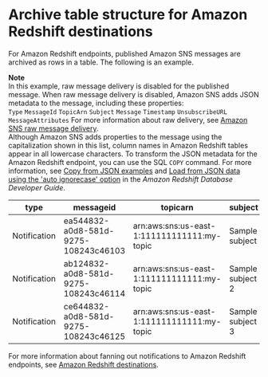 # Archive table structure for Amazon Redshift destinations<a name="firehose-archive-table-structure-redshift"></a>

For Amazon Redshift endpoints, published Amazon SNS messages are archived as rows in a table\. The following is an example\.

**Note**  
In this example, raw message delivery is disabled for the published message\. When raw message delivery is disabled, Amazon SNS adds JSON metadata to the message, including these properties:  
`Type`
`MessageId`
`TopicArn`
`Subject`
`Message`
`Timestamp`
`UnsubscribeURL`
`MessageAttributes`
For more information about raw delivery, see [Amazon SNS raw message delivery](sns-large-payload-raw-message-delivery.md)\.  
Although Amazon SNS adds properties to the message using the capitalization shown in this list, column names in Amazon Redshift tables appear in all lowercase characters\. To transform the JSON metadata for the Amazon Redshift endpoint, you can use the SQL `COPY` command\. For more information, see [Copy from JSON examples](https://docs.aws.amazon.com/redshift/latest/dg/r_COPY_command_examples.html#r_COPY_command_examples-copy-from-json) and [Load from JSON data using the 'auto ignorecase' option](https://docs.aws.amazon.com/redshift/latest/dg/r_COPY_command_examples.html#copy-from-json-examples-using-auto-ignorecase) in the *Amazon Redshift Database Developer Guide*\.


|  type  |  messageid  |  topicarn  |  subject  |  message  |  timestamp  |  unsubscribeurl  |  messageattributes  | 
| --- | --- | --- | --- | --- | --- | --- | --- | 
|  Notification  |  ea544832\-a0d8\-581d\-9275\-108243c46103  |  arn:aws:sns:us\-east\-1:111111111111:my\-topic  |  Sample subject  |  Sample message  |  2020\-12\-02T00:33:32\.272Z  |  https://sns\.us\-east\-1\.amazonaws\.com/?Action=Unsubscribe&SubscriptionArn=arn:aws:sns:us\-east\-1:111111111111:my\-topic:326deeeb\-cbf4\-45da\-b92b\-ca77a247813b  |  \{\\"my\_attribute\\":\{\\"Type\\":\\"String\\",\\"Value\\":\\"my\_value\\"\}\}  | 
|  Notification  |  ab124832\-a0d8\-581d\-9275\-108243c46114  |  arn:aws:sns:us\-east\-1:111111111111:my\-topic  |  Sample subject 2  |  Sample message 2  |  2020\-12\-03T00:18:11\.129Z  |  https://sns\.us\-east\-1\.amazonaws\.com/?Action=Unsubscribe&SubscriptionArn=arn:aws:sns:us\-east\-1:111111111111:my\-topic:326deeeb\-cbf4\-45da\-b92b\-ca77a247813b  |  \{\\"my\_attribute2\\":\{\\"Type\\":\\"String\\",\\"Value\\":\\"my\_value\\"\}\}  | 
|  Notification  |  ce644832\-a0d8\-581d\-9275\-108243c46125  |  arn:aws:sns:us\-east\-1:111111111111:my\-topic  |  Sample subject 3  |  Sample message 3  |  2020\-12\-09T00:08:44\.405Z  |  https://sns\.us\-east\-1\.amazonaws\.com/?Action=Unsubscribe&SubscriptionArn=arn:aws:sns:us\-east\-1:111111111111:my\-topic:326deeeb\-cbf4\-45da\-b92b\-ca77a247813b  |  \{\\"my\_attribute3\\":\{\\"Type\\":\\"String\\",\\"Value\\":\\"my\_value\\"\}\}  | 

For more information about fanning out notifications to Amazon Redshift endpoints, see [Amazon Redshift destinations](firehose-redshift-destinations.md)\.